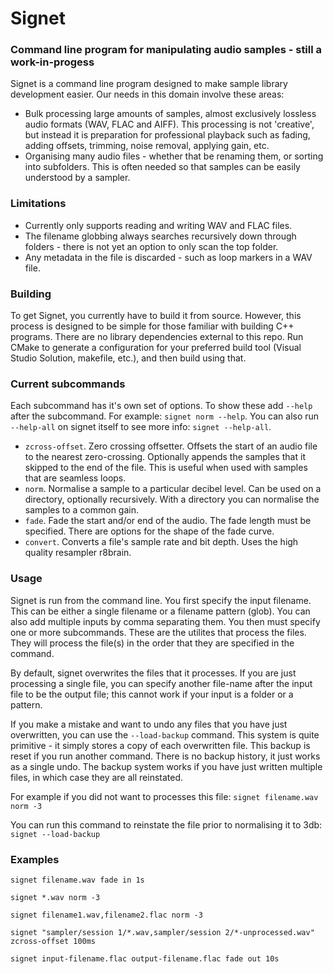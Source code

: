 # Signet
### Command line program for manipulating audio samples - still a work-in-progess

Signet is a command line program designed to make sample library development easier. Our needs in this domain involve these areas:
- Bulk processing large amounts of samples, almost exclusively lossless audio formats (WAV, FLAC and AIFF). This processing is not 'creative', but instead it is preparation for professional playback such as fading, adding offsets, trimming, noise removal, applying gain, etc.
- Organising many audio files - whether that be renaming them, or sorting into subfolders. This is often needed so that samples can be easily understood by a sampler.

### Limitations
- Currently only supports reading and writing WAV and FLAC files.
- The filename globbing always searches recursively down through folders - there is not yet an option to only scan the top folder.
- Any metadata in the file is discarded - such as loop markers in a WAV file.

### Building
To get Signet, you currently have to build it from source. However, this process is designed to be simple for those familiar with building C++ programs. There are no library dependencies external to this repo. Run CMake to generate a configuration for your preferred build tool (Visual Studio Solution, makefile, etc.), and then build using that.

### Current subcommands
Each subcommand has it's own set of options. To show these add `--help` after the subcommand. For example: `signet norm --help`. You can also run `--help-all` on signet itself to see more info: `signet --help-all`.

- `zcross-offset`. Zero crossing offsetter. Offsets the start of an audio file to the nearest zero-crossing. Optionally appends the samples that it skipped to the end of the file. This is useful when used with samples that are seamless loops.
- `norm`. Normalise a sample to a particular decibel level. Can be used on a directory, optionally recursively. With a directory you can normalise the samples to a common gain.
- `fade`. Fade the start and/or end of the audio. The fade length must be specified. There are options for the shape of the fade curve.
- `convert`. Converts a file's sample rate and bit depth. Uses the high quality resampler r8brain.

### Usage
Signet is run from the command line. You first specify the input filename. This can be either a single filename or a filename pattern (glob). You can also add multiple inputs by comma separating them. You then must specify one or more subcommands. These are the utilites that process the files. They will process the file(s) in the order that they are specified in the command.

By default, signet overwrites the files that it processes. If you are just processing a single file, you can specify another file-name after the input file to be the output file; this cannot work if your input is a folder or a pattern. 

If you make a mistake and want to undo any files that you have just overwritten, you can use the `--load-backup` command. This system is quite primitive - it simply stores a copy of each overwritten file. This backup is reset if you run another command. There is no backup history, it just works as a single undo. The backup system works if you have just written multiple files, in which case they are all reinstated.

For example if you did not want to processes this file:
`signet filename.wav norm -3`

You can run this command to reinstate the file prior to normalising it to 3db:
`signet --load-backup`

### Examples

`signet filename.wav fade in 1s`

`signet *.wav norm -3`

`signet filename1.wav,filename2.flac norm -3`

`signet "sampler/session 1/*.wav,sampler/session 2/*-unprocessed.wav" zcross-offset 100ms`

`signet input-filename.flac output-filename.flac fade out 10s`
